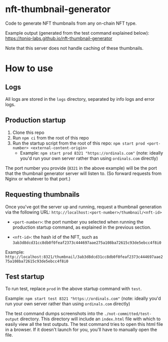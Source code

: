 # nft-thumbnail-generator

Code to generate NFT thumbnails from any on-chain NFT type.

Example output (generated from the test command explained below): https://toniq-labs.github.io/nft-thumbnail-generator

Note that this server does not handle caching of these thumbnails.

# How to use

## Logs

All logs are stored in the `logs` directory, separated by info logs and error logs.

## Production startup

1.  Clone this repo
2.  Run `npm ci` from the root of this repo
3.  Run the startup script from the root of this repo: `npm start prod <port-number> <external-content-origin>`
    -   Example: `npm start prod 8321 "https://ordinals.com"` (note: ideally you'd run your own server rather than using `ordinals.com` directly)

The port number you provide (`8321` in the above example) will be the port that the thumbnail generator server will listen to. (So forward requests from Nginx or whatever to that port.)

## Requesting thumbnails

Once you've got the server up and running, request a thumbnail generation via the following URL: `http://localhost:<port-number>/thumbnail/<nft-id>`

-   `<port-number>`: the port number you selected when running the production startup command, as explained in the previous section.
<!-- cspell:disable -->
-   `<nft-id>`: the hash id of the NFT, such as `3ab3d8dcd31cc8db0f0feaf2373c444697aae275a108ba72615c93de5ebcc4f8i0`

Example: `http://localhost:8321/thumbnail/3ab3d8dcd31cc8db0f0feaf2373c444697aae275a108ba72615c93de5ebcc4f8i0`

<!-- cspell:enable -->

## Test startup

To run test, replace `prod` in the above startup command with `test`.

Example: `npm start test 8321 "https://ordinals.com"` (note: ideally you'd run your own server rather than using `ordinals.com` directly)

The test command dumps screenshots into the `./not-committed/test-output` directory. This directory will include an `index.html` file with which to easily view all the test outputs. The test command tries to open this html file in a browser. If it doesn't launch for you, you'll have to manually open the file.
